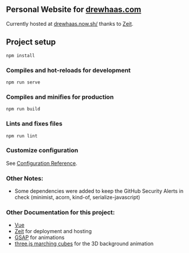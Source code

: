 ## Personal Website for [drewhaas.com](https://drewhaas.com/)

Currently hosted at [drewhaas.now.sh/](https://drewhaas.now.sh/) thanks to [Zeit](https://zeit.co/).

## Project setup
```
npm install
```

### Compiles and hot-reloads for development
```
npm run serve
```

### Compiles and minifies for production
```
npm run build
```

### Lints and fixes files
```
npm run lint
```

### Customize configuration
See [Configuration Reference](https://cli.vuejs.org/config/).

### Other Notes:
- Some dependencies were added to keep the GitHub Security Alerts in check (minimist, acorn, kind-of, serialize-javascript)

### Other Documentation for this project:
- [Vue](https://vuejs.org/)
- [Zeit](https://zeit.co/) for deployment and hosting
- [GSAP](https://greensock.com/docs/) for animations
- [three.js marching cubes](https://threejs.org/examples/webgl_marchingcubes.html) for the 3D background animation
